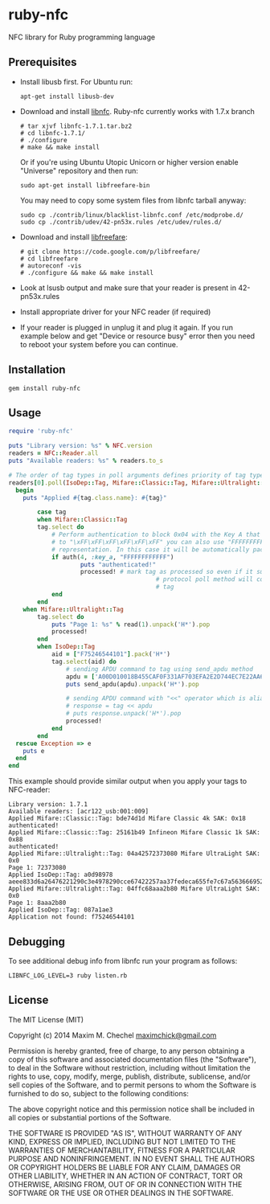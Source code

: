 ruby-nfc
========

NFC library for Ruby programming language

Prerequisites
------------

* Install libusb first. For Ubuntu run:
  ```
  apt-get install libusb-dev
  ```
* Download and install [libnfc](https://bintray.com/nfc-tools/sources/libnfc). Ruby-nfc currently works with 1.7.x branch
  
  ```
  # tar xjvf libnfc-1.7.1.tar.bz2
  # cd libnfc-1.7.1/
  # ./configure
  # make && make install
  ```
  
  Or if you're using Ubuntu Utopic Unicorn or higher version еnable "Universe" repository and then run:
  ```
  sudo apt-get install libfreefare-bin
  ```
  You may need to copy some system files from libnfc tarball anyway:

    ```
    sudo cp ./contrib/linux/blacklist-libnfc.conf /etc/modprobe.d/
    sudo cp ./contrib/udev/42-pn53x.rules /etc/udev/rules.d/
    ```
* Download and install [libfreefare](https://code.google.com/p/libfreefare/):
  ```
  # git clone https://code.google.com/p/libfreefare/
  # cd libfreefare
  # autoreconf -vis
  # ./configure && make && make install
  ```
  
* Look at lsusb output and make sure that your reader is present in 42-pn53x.rules
* Install appropriate driver for your NFC reader (if required)
* If your reader is plugged in unplug it and plug it again. If you run example below and get "Device or resource busy" error then you need to reboot your system before you can continue.

Installation
------------
```
gem install ruby-nfc
```

Usage
-----

```ruby
require 'ruby-nfc'

puts "Library version: %s" % NFC.version
readers = NFC::Reader.all
puts "Available readers: %s" % readers.to_s

# The order of tag types in poll arguments defines priority of tag types
readers[0].poll(IsoDep::Tag, Mifare::Classic::Tag, Mifare::Ultralight::Tag, NFC::Tag) do |tag|
  begin
  	puts "Applied #{tag.class.name}: #{tag}"

		case tag
		when Mifare::Classic::Tag
  		tag.select do
  			# Perform authentication to block 0x04 with the Key A that equals 
  			# to "\xFF\xFF\xFF\xFF\xFF\xFF" you can also use "FFFFFFFFFFFF"
  			# representation. In this case it will be automatically packed to 6 bytes
  			if auth(4, :key_a, "FFFFFFFFFFFF")
					puts "authenticated!"
					processed! # mark tag as processed so even if it supports different
										 # protocol poll method will continue with another physical
										 # tag
  			end
  		end
  	when Mifare::Ultralight::Tag
  		tag.select do
  			puts "Page 1: %s" % read(1).unpack('H*').pop
  			processed!
  		end
		when IsoDep::Tag
			aid = ["F75246544101"].pack('H*')
			tag.select(aid) do
				# sending APDU command to tag using send_apdu method
				apdu = ['A00D010018B455CAF0F331AF703EFA2E2D744EC7E22AA64076CD19F6D0'].pack('H*')
				puts send_apdu(apdu).unpack('H*').pop

				# sending APDU command with "<<" operator which is alias to send_apdu
				# response = tag << apdu
				# puts response.unpack('H*').pop
				processed!
			end
		end
  rescue Exception => e
    puts e
  end
end

```

This example should provide similar output when you apply your tags to NFC-reader:
```
Library version: 1.7.1
Available readers: [acr122_usb:001:009]
Applied Mifare::Classic::Tag: bde74d1d Mifare Classic 4k SAK: 0x18
authenticated!
Applied Mifare::Classic::Tag: 25161b49 Infineon Mifare Classic 1k SAK: 0x88
authenticated!
Applied Mifare::Ultralight::Tag: 04a42572373080 Mifare UltraLight SAK: 0x0
Page 1: 72373080
Applied IsoDep::Tag: a0d98978
aeee833d6a26476221290c3e4978290cce67422257aa37fedeca655fe7c67a5636669529e676a7c53fa51b9af3ae62e631b6cbebd4a65228a2fbf9cfe8b860e5efc69000
Applied Mifare::Ultralight::Tag: 04ffc68aaa2b80 Mifare UltraLight SAK: 0x0
Page 1: 8aaa2b80
Applied IsoDep::Tag: 087a1ae3
Application not found: f75246544101
```

Debugging
---------

To see additional debug info from libnfc run your program as follows:
```
LIBNFC_LOG_LEVEL=3 ruby listen.rb
```

License
-------

The MIT License (MIT)

Copyright (c) 2014 Maxim M. Chechel <maximchick@gmail.com>

Permission is hereby granted, free of charge, to any person obtaining a copy
of this software and associated documentation files (the "Software"), to deal
in the Software without restriction, including without limitation the rights
to use, copy, modify, merge, publish, distribute, sublicense, and/or sell
copies of the Software, and to permit persons to whom the Software is
furnished to do so, subject to the following conditions:

The above copyright notice and this permission notice shall be included in
all copies or substantial portions of the Software.

THE SOFTWARE IS PROVIDED "AS IS", WITHOUT WARRANTY OF ANY KIND, EXPRESS OR
IMPLIED, INCLUDING BUT NOT LIMITED TO THE WARRANTIES OF MERCHANTABILITY,
FITNESS FOR A PARTICULAR PURPOSE AND NONINFRINGEMENT. IN NO EVENT SHALL THE
AUTHORS OR COPYRIGHT HOLDERS BE LIABLE FOR ANY CLAIM, DAMAGES OR OTHER
LIABILITY, WHETHER IN AN ACTION OF CONTRACT, TORT OR OTHERWISE, ARISING FROM,
OUT OF OR IN CONNECTION WITH THE SOFTWARE OR THE USE OR OTHER DEALINGS IN
THE SOFTWARE.
